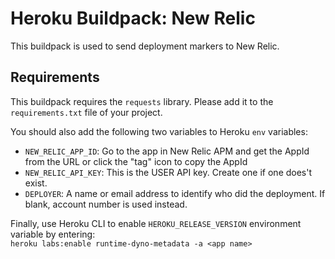 # Heroku Buildpack: New Relic
This buildpack is used to send deployment markers to New Relic.

## Requirements

This buildpack requires the `requests` library. Please add it to the `requirements.txt` file of your project.

You should also add the following two variables to Heroku `env` variables:

- `NEW_RELIC_APP_ID`: Go to the app in New Relic APM and get the AppId from the URL or click the "tag" icon to copy the AppId
- `NEW_RELIC_API_KEY`: This is the USER API key.  Create one if one does't exist.
- `DEPLOYER`: A name or email address to identify who did the deployment.  If blank, account number is used instead.

Finally, use Heroku CLI to enable `HEROKU_RELEASE_VERSION` environment variable by entering:  
`heroku labs:enable runtime-dyno-metadata -a <app name>`
